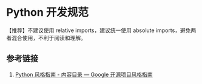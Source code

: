 # Python 开发规范


【推荐】不建议使用 relative imports，建议统一使用 absolute imports，避免两者混合使用，不利于阅读和理解。


## 参考链接

1. [Python 风格指南 - 内容目录 — Google 开源项目风格指南](https://zh-google-styleguide.readthedocs.io/en/latest/google-python-styleguide/contents.html)